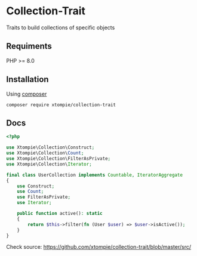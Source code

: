 # Collection-Trait

Traits to build collections of specific objects

## Requiments

PHP >= 8.0

## Installation

Using [composer](https://getcomposer.org/)

```shell
composer require xtompie/collection-trait
```

## Docs

```php
<?php

use Xtompie\Collection\Construct;
use Xtompie\Collection\Count;
use Xtompie\Collection\FilterAsPrivate;
use Xtompie\Collection\Iterator;

final class UserCollection implements Countable, IteratorAggregate
{
    use Construct;
    use Count;
    use FilterAsPrivate;
    use Iterator;

    public function active(): static
    {
        return $this->filter(fn (User $user) => $user->isActive());
    }
}
```

Check source: <https://github.com/xtompie/collection-trait/blob/master/src/>
